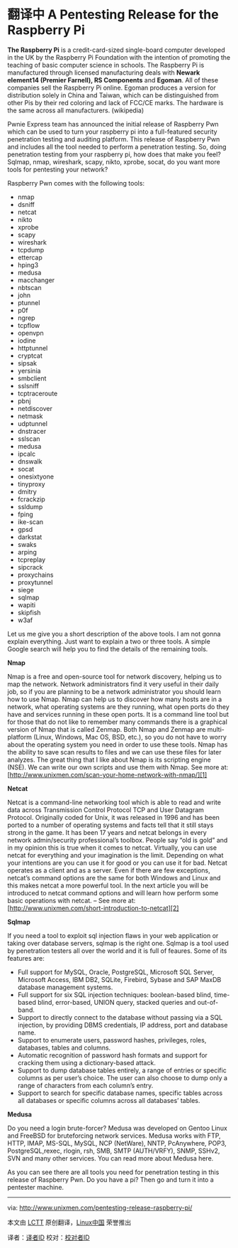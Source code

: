 翻译中
A Pentesting Release for the Raspberry Pi
================================================================================
**The Raspberry Pi** is a credit-card-sized single-board computer developed in the UK by the Raspberry Pi Foundation with the intention of promoting the teaching of basic computer science in schools. The Raspberry Pi is manufactured through licensed manufacturing deals with **Newark element14 (Premier Farnell), RS Components** and **Egoman**. All of these companies sell the Raspberry Pi online. Egoman produces a version for distribution solely in China and Taiwan, which can be distinguished from other Pis by their red coloring and lack of FCC/CE marks. The hardware is the same across all manufacturers. (wikipedia)

Pwnie Express team has announced the initial release of Raspberry Pwn which can be used to turn your raspberry pi into a full-featured security penetration testing and auditing platform. This release of Raspberry Pwn and includes all the tool needed to perform a penetration testing. So, doing penetration testing from your raspberry pi, how does that make you feel? Sqlmap, nmap, wireshark, scapy, nikto, xprobe, socat, do you want more tools for pentesting your network?

Raspberry Pwn comes with the following tools:

- nmap
- dsniff
- netcat
- nikto
- xprobe
- scapy
- wireshark
- tcpdump
- ettercap
- hping3
- medusa
- macchanger
- nbtscan
- john
- ptunnel
- p0f
- ngrep
- tcpflow
- openvpn
- iodine
- httptunnel
- cryptcat
- sipsak
- yersinia
- smbclient
- sslsniff
- tcptraceroute
- pbnj
- netdiscover
- netmask
- udptunnel
- dnstracer
- sslscan
- medusa
- ipcalc
- dnswalk
- socat
- onesixtyone
- tinyproxy
- dmitry
- fcrackzip
- ssldump
- fping
- ike-scan
- gpsd
- darkstat
- swaks
- arping
- tcpreplay
- sipcrack
- proxychains
- proxytunnel
- siege
- sqlmap
- wapiti
- skipfish
- w3af

Let us me give you a short description of the above tools. I am not gonna explain everything. Just want to explain a two or three tools. A simple Google search will help you to find the details of the remaining tools.

**Nmap**

Nmap is a free and open-source tool for network discovery, helping us to map the network. Network administrators find it very useful in their daily job, so if you are planning to be a network administrator you should learn how to use Nmap. Nmap can help us to discover how many hosts are in a network, what operating systems are they running, what open ports do they have and services running in these open ports. It is a command line tool but for those that do not like to remember many commands there is a graphical version of Nmap that is called Zenmap. Both Nmap and Zenmap are multi-platform (Linux, Windows, Mac OS, BSD, etc.), so you do not have to worry about the operating system you need in order to use these tools. Nmap has the ability to save scan results to files and we can use these files for later analyzes. The great thing that I like about Nmap is its scripting engine (NSE). We can write our own scripts and use them with Nmap. See more at: [http://www.unixmen.com/scan-your-home-network-with-nmap/][1]

**Netcat**

Netcat is a command-line networking tool which is able to read and write data across Transmission Control Protocol TCP and User Datagram Protocol. Originally coded for Unix, it was released in 1996 and has been ported to a number of operating systems and facts tell that it still stays strong in the game. It has been 17 years and netcat belongs in every network admin/security professional’s toolbox. People say “old is gold” and in my opinion this is true when it comes to netcat. Virtually, you can use netcat for everything and your imagination is the limit. Depending on what your intentions are you can use it for good or you can use it for bad. Netcat operates as a client and as a server. Even if there are few exceptions, netcat’s command options are the same for both Windows and Linux and this makes netcat a more powerful tool. In the next article you will be introduced to netcat command options and will learn how perform some basic operations with netcat. – See more at: [http://www.unixmen.com/short-introduction-to-netcat][2]

**Sqlmap**

If you need a tool to exploit sql injection flaws in your web application or taking over database servers, sqlmap is the right one. Sqlmap is a tool used by penetration testers all over the world and it is full of feaures. Some of its features are:

- Full support for MySQL, Oracle, PostgreSQL, Microsoft SQL Server, Microsoft Access, IBM DB2, SQLite, Firebird, Sybase and SAP MaxDB database management systems.
- Full support for six SQL injection techniques: boolean-based blind, time-based blind, error-based, UNION query, stacked queries and out-of-band.
- Support to directly connect to the database without passing via a SQL injection, by providing DBMS credentials, IP address, port and database name.
- Support to enumerate users, password hashes, privileges, roles, databases, tables and columns.
- Automatic recognition of password hash formats and support for cracking them using a dictionary-based attack.
- Support to dump database tables entirely, a range of entries or specific columns as per user’s choice. The user can also choose to dump only a range of characters from each column’s entry.
- Support to search for specific database names, specific tables across all databases or specific columns across all databases’ tables.

**Medusa**

Do you need a login brute-forcer? Medusa was developed on Gentoo Linux and FreeBSD for bruteforcing network services. Medusa works with FTP, HTTP, IMAP, MS-SQL, MySQL, NCP (NetWare), NNTP, PcAnywhere, POP3, PostgreSQL,rexec, rlogin, rsh, SMB, SMTP (AUTH/VRFY), SNMP, SSHv2, SVN and many other services. You can read more about Medusa here.

As you can see there are all tools you need for penetration testing in this release of Raspberry Pwn. Do you have a pi? Then go and turn it into a pentester machine.

--------------------------------------------------------------------------------

via: http://www.unixmen.com/pentesting-release-raspberry-pi/

本文由 [LCTT](https://github.com/LCTT/TranslateProject) 原创翻译，[Linux中国](http://linux.cn/) 荣誉推出

译者：[译者ID](https://github.com/译者ID) 校对：[校对者ID](https://github.com/校对者ID)

[1]:http://www.unixmen.com/scan-your-home-network-with-nmap/
[2]:http://www.unixmen.com/short-introduction-to-netcat/
